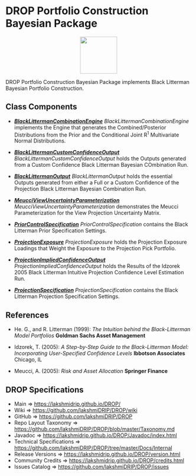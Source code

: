 # DROP Portfolio Construction Bayesian Package

<p align="center"><img src="https://github.com/lakshmiDRIP/DROP/blob/master/DRIP_Logo.gif?raw=true" width="100"></p>

DROP Portfolio Construction Bayesian Package implements Black Litterman Bayesian Portfolio Construction.


## Class Components

 * [***BlackLittermanCombinationEngine***](https://github.com/lakshmiDRIP/DROP/tree/master/src/main/java/org/drip/portfolioconstruction/bayesian/BlackLittermanCombinationEngine.java)
 <i>BlackLittermanCombinationEngine</i> implements the Engine that generates the Combined/Posterior
 Distributions from the Prior and the Conditional Joint R<sup>1</sup> Multivariate Normal Distributions.

 * [***BlackLittermanCustomConfidenceOutput***](https://github.com/lakshmiDRIP/DROP/tree/master/src/main/java/org/drip/portfolioconstruction/bayesian/BlackLittermanCustomConfidenceOutput.java)
 <i>BlackLittermanCustomConfidenceOutput</i> holds the Outputs generated from a Custom Confidence Black
 Litterman Bayesian COmbination Run.

 * [***BlackLittermanOutput***](https://github.com/lakshmiDRIP/DROP/tree/master/src/main/java/org/drip/portfolioconstruction/bayesian/BlackLittermanOutput.java)
 <i>BlackLittermanOutput</i> holds the essential Outputs generated from either a Full or a Custom Confidence
 of the Projection Black Litterman Bayesian Combination Run.

 * [***MeucciViewUncertaintyParameterization***](https://github.com/lakshmiDRIP/DROP/tree/master/src/main/java/org/drip/portfolioconstruction/bayesian/MeucciViewUncertaintyParameterization.java)
 <i>MeucciViewUncertaintyParameterization</i> demonstrates the Meucci Parameterization for the View
 Projection Uncertainty Matrix.

 * [***PriorControlSpecification***](https://github.com/lakshmiDRIP/DROP/tree/master/src/main/java/org/drip/portfolioconstruction/bayesian/PriorControlSpecification.java)
 <i>PriorControlSpecification</i> contains the Black Litterman Prior Specification Settings.

 * [***ProjectionExposure***](https://github.com/lakshmiDRIP/DROP/tree/master/src/main/java/org/drip/portfolioconstruction/bayesian/ProjectionExposure.java)
 <i>ProjectionExposure</i> holds the Projection Exposure Loadings that Weight the Exposure to the Projection
 Pick Portfolio.

 * [***ProjectionImpliedConfidenceOutput***](https://github.com/lakshmiDRIP/DROP/tree/master/src/main/java/org/drip/portfolioconstruction/bayesian/ProjectionImpliedConfidenceOutput.java)
 <i>ProjectionImpliedConfidenceOutput</i> holds the Results of the Idzorek 2005 Black Litterman Intuitive
 Projection Confidence Level Estimation Run.

 * [***ProjectionSpecification***](https://github.com/lakshmiDRIP/DROP/tree/master/src/main/java/org/drip/portfolioconstruction/bayesian/ProjectionSpecification.java)
 <i>ProjectionSpecification</i> contains the Black Litterman Projection Specification Settings.


## References

 * He. G., and R. Litterman (1999): <i>The Intuition behind the Black-Litterman Model Portfolios</i>
 <b>Goldman Sachs Asset Management</b>

 * Idzorek, T. (2005): <i>A Step-by-Step Guide to the Black-Litterman Model: Incorporating User-Specified
 Confidence Levels</i> <b>Ibbotson Associates</b> Chicago, IL

 * Meucci, A. (2005): <i>Risk and Asset Allocation</i> <b>Springer Finance</b>


## DROP Specifications

 * Main                     => https://lakshmidrip.github.io/DROP/
 * Wiki                     => https://github.com/lakshmiDRIP/DROP/wiki
 * GitHub                   => https://github.com/lakshmiDRIP/DROP
 * Repo Layout Taxonomy     => https://github.com/lakshmiDRIP/DROP/blob/master/Taxonomy.md
 * Javadoc                  => https://lakshmidrip.github.io/DROP/Javadoc/index.html
 * Technical Specifications => https://github.com/lakshmiDRIP/DROP/tree/master/Docs/Internal
 * Release Versions         => https://lakshmidrip.github.io/DROP/version.html
 * Community Credits        => https://lakshmidrip.github.io/DROP/credits.html
 * Issues Catalog           => https://github.com/lakshmiDRIP/DROP/issues
